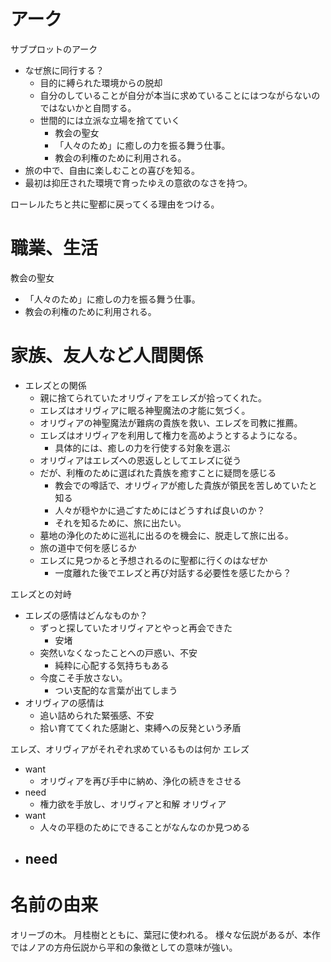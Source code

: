 # アーク
サブプロットのアーク
- なぜ旅に同行する？
	- 目的に縛られた環境からの脱却
	- 自分のしていることが自分が本当に求めていることにはつながらないのではないかと自問する。
	- 世間的には立派な立場を捨てていく
		- 教会の聖女
		- 「人々のため」に癒しの力を振る舞う仕事。
		- 教会の利権のために利用される。
- 旅の中で、自由に楽しむことの喜びを知る。
- 最初は抑圧された環境で育ったゆえの意欲のなさを持つ。

ローレルたちと共に聖都に戻ってくる理由をつける。

# 職業、生活
教会の聖女
- 「人々のため」に癒しの力を振る舞う仕事。
- 教会の利権のために利用される。

# 家族、友人など人間関係
- エレズとの関係
	- 親に捨てられていたオリヴィアをエレズが拾ってくれた。
	- エレズはオリヴィアに眠る神聖魔法の才能に気づく。
	- オリヴィアの神聖魔法が難病の貴族を救い、エレズを司教に推薦。
	- エレズはオリヴィアを利用して権力を高めようとするようになる。
		- 具体的には、癒しの力を行使する対象を選ぶ
	- オリヴィアはエレズへの恩返しとしてエレズに従う
	- だが、利権のために選ばれた貴族を癒すことに疑問を感じる
		- 教会での噂話で、オリヴィアが癒した貴族が領民を苦しめていたと知る
		- 人々が穏やかに過ごすためにはどうすれば良いのか？
		- それを知るために、旅に出たい。
	- 墓地の浄化のために巡礼に出るのを機会に、脱走して旅に出る。
	- 旅の道中で何を感じるか
	- エレズに見つかると予想されるのに聖都に行くのはなぜか
		- 一度離れた後でエレズと再び対話する必要性を感じたから？


エレズとの対峙
- エレズの感情はどんなものか？
	- ずっと探していたオリヴィアとやっと再会できた
		- 安堵
	- 突然いなくなったことへの戸惑い、不安
		- 純粋に心配する気持ちもある
	- 今度こそ手放さない。
		- つい支配的な言葉が出てしまう
- オリヴィアの感情は
	- 追い詰められた緊張感、不安
	- 拾い育ててくれた感謝と、束縛への反発という矛盾


エレズ、オリヴィアがそれぞれ求めているものは何か
エレズ
- want
	- オリヴィアを再び手中に納め、浄化の続きをさせる
- need
	- 権力欲を手放し、オリヴィアと和解
オリヴィア
- want
	- 人々の平穏のためにできることがなんなのか見つめる
- need
	- 

# 名前の由来
オリーブの木。
月桂樹とともに、葉冠に使われる。
様々な伝説があるが、本作ではノアの方舟伝説から平和の象徴としての意味が強い。
